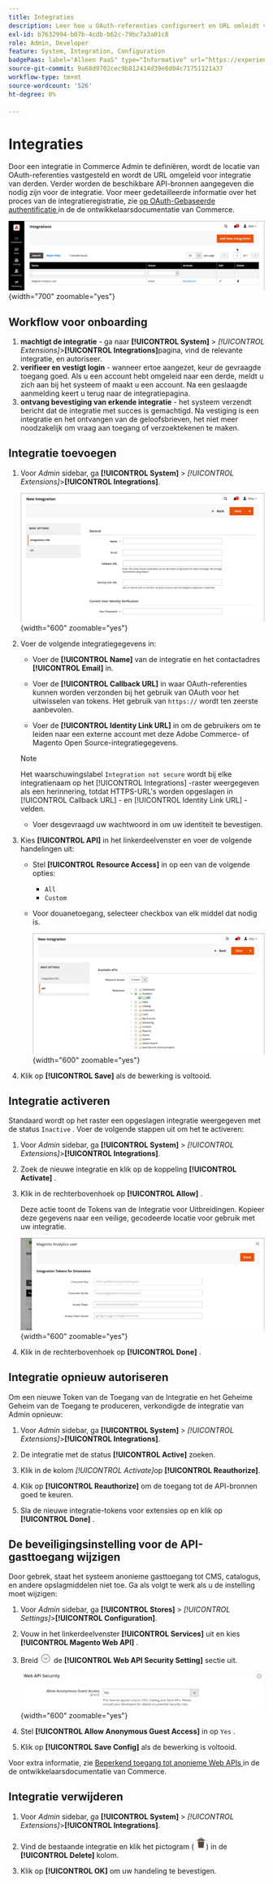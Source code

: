 ```yaml
---
title: Integraties
description: Leer hoe u OAuth-referenties configureert en URL omleidt voor integratie van derden.
exl-id: b7632994-b07b-4cdb-b62c-79bc7a3a01c8
role: Admin, Developer
feature: System, Integration, Configuration
badgePaas: label="Alleen PaaS" type="Informative" url="https://experienceleague.adobe.com/nl/docs/commerce/user-guides/product-solutions" tooltip="Is alleen van toepassing op Adobe Commerce op Cloud-projecten (door Adobe beheerde PaaS-infrastructuur) en op projecten in het veld."
source-git-commit: 9a68d9702cec9b812414d39e8d04c71751121a37
workflow-type: tm+mt
source-wordcount: '526'
ht-degree: 0%

---
```


# Integraties

Door een integratie in Commerce Admin te definiëren, wordt de locatie van OAuth-referenties vastgesteld en wordt de URL omgeleid voor integratie van derden. Verder worden de beschikbare API-bronnen aangegeven die nodig zijn voor de integratie. Voor meer gedetailleerde informatie over het proces van de integratieregistratie, zie [ op OAuth-Gebaseerde authentificatie ](https://developer.adobe.com/commerce/webapi/get-started/authentication/gs-authentication-oauth/) in de de ontwikkelaarsdocumentatie van Commerce.

![ Integraties ](./assets/integrations.png){width="700" zoomable="yes"}

## Workflow voor onboarding

1. **machtigt de integratie** - ga naar **[!UICONTROL System]** > _[!UICONTROL Extensions]_>**[!UICONTROL Integrations]**&#x200B;pagina, vind de relevante integratie, en autoriseer.
1. **verifieer en vestigt login** - wanneer ertoe aangezet, keur de gevraagde toegang goed. Als u een account hebt omgeleid naar een derde, meldt u zich aan bij het systeem of maakt u een account. Na een geslaagde aanmelding keert u terug naar de integratiepagina.
1. **ontvang bevestiging van erkende integratie** - het systeem verzendt bericht dat de integratie met succes is gemachtigd. Na vestiging is een integratie en het ontvangen van de geloofsbrieven, het niet meer noodzakelijk om vraag aan toegang of verzoektekenen te maken.

## Integratie toevoegen

1. Voor _Admin_ sidebar, ga **[!UICONTROL System]** > _[!UICONTROL Extensions]_>**[!UICONTROL Integrations]**.

   ![ Nieuwe integratie ](./assets/integration-new.png){width="600" zoomable="yes"}

1. Voer de volgende integratiegegevens in:

   - Voer de **[!UICONTROL Name]** van de integratie en het contactadres **[!UICONTROL Email]** in.

   - Voer de **[!UICONTROL Callback URL]** in waar OAuth-referenties kunnen worden verzonden bij het gebruik van OAuth voor het uitwisselen van tokens. Het gebruik van `https://` wordt ten zeerste aanbevolen.

   - Voer de **[!UICONTROL Identity Link URL]** in om de gebruikers om te leiden naar een externe account met deze Adobe Commerce- of Magento Open Source-integratiegegevens.

   >[!NOTE]
   >
   > Het waarschuwingslabel `Integration not secure` wordt bij elke integratienaam op het [!UICONTROL Integrations] -raster weergegeven als een herinnering, totdat HTTPS-URL&#39;s worden opgeslagen in [!UICONTROL Callback URL] - en [!UICONTROL Identity Link URL] -velden.

   - Voer desgevraagd uw wachtwoord in om uw identiteit te bevestigen.

1. Kies **[!UICONTROL API]** in het linkerdeelvenster en voer de volgende handelingen uit:

   - Stel **[!UICONTROL Resource Access]** in op een van de volgende opties:

      - `All`
      - `Custom`

   - Voor douanetoegang, selecteer checkbox van elk middel dat nodig is.

     ![ Integraties - beschikbare API ](./assets/integrations-available-api.png){width="600" zoomable="yes"}

1. Klik op **[!UICONTROL Save]** als de bewerking is voltooid.

## Integratie activeren

Standaard wordt op het raster een opgeslagen integratie weergegeven met de status `Inactive` . Voer de volgende stappen uit om het te activeren:

1. Voor _Admin_ sidebar, ga **[!UICONTROL System]** > _[!UICONTROL Extensions]_>**[!UICONTROL Integrations]**.

1. Zoek de nieuwe integratie en klik op de koppeling **[!UICONTROL Activate]** .

1. Klik in de rechterbovenhoek op **[!UICONTROL Allow]** .

   Deze actie toont de Tokens van de Integratie voor Uitbreidingen. Kopieer deze gegevens naar een veilige, gecodeerde locatie voor gebruik met uw integratie.

   ![ Tokens van de Integratie voor Uitbreidingen ](./assets/integration-tokens-for-extensions.png){width="600" zoomable="yes"}

1. Klik in de rechterbovenhoek op **[!UICONTROL Done]** .

## Integratie opnieuw autoriseren

Om een nieuwe Token van de Toegang van de Integratie en het Geheime Geheim van de Toegang te produceren, verkondigde de integratie van Admin opnieuw:

1. Voor _Admin_ sidebar, ga **[!UICONTROL System]** > _[!UICONTROL Extensions]_>**[!UICONTROL Integrations]**.

1. De integratie met de status **[!UICONTROL Active]** zoeken.

1. Klik in de kolom _[!UICONTROL Activate]_&#x200B;op **[!UICONTROL Reauthorize]**.

1. Klik op **[!UICONTROL Reauthorize]** om de toegang tot de API-bronnen goed te keuren.

1. Sla de nieuwe integratie-tokens voor extensies op en klik op **[!UICONTROL Done]** .

## De beveiligingsinstelling voor de API-gasttoegang wijzigen

Door gebrek, staat het systeem anonieme gasttoegang tot CMS, catalogus, en andere opslagmiddelen niet toe. Ga als volgt te werk als u de instelling moet wijzigen:

1. Voor _Admin_ sidebar, ga **[!UICONTROL Stores]** > _[!UICONTROL Settings]_>**[!UICONTROL Configuration]**.

1. Vouw in het linkerdeelvenster **[!UICONTROL Services]** uit en kies **[!UICONTROL Magento Web API]** .

1. Breid ![ selecteur van de Uitbreiding ](../assets/icon-display-expand.png) de **[!UICONTROL Web API Security Setting]** sectie uit.

   ![ de configuratie van de Diensten - Web API veiligheidsmontages ](../configuration-reference/services/assets/web-api-security.png){width="600" zoomable="yes"}

1. Stel **[!UICONTROL Allow Anonymous Guest Access]** in op `Yes` .

1. Klik op **[!UICONTROL Save Config]** als de bewerking is voltooid.

Voor extra informatie, zie [ Beperkend toegang tot anonieme Web APIs ](https://developer.adobe.com/commerce/webapi/rest/use-rest/anonymous-api-security/) in de de ontwikkelaarsdocumentatie van Commerce.

## Integratie verwijderen

1. Voor _Admin_ sidebar, ga **[!UICONTROL System]** > _[!UICONTROL Extensions]_>**[!UICONTROL Integrations]**.

1. Vind de bestaande integratie en klik het pictogram ( ![ trashcan pictogram ](../assets/icon-delete-trashcan-solid.png)) in de **[!UICONTROL Delete]** kolom.

1. Klik op **[!UICONTROL OK]** om uw handeling te bevestigen.
